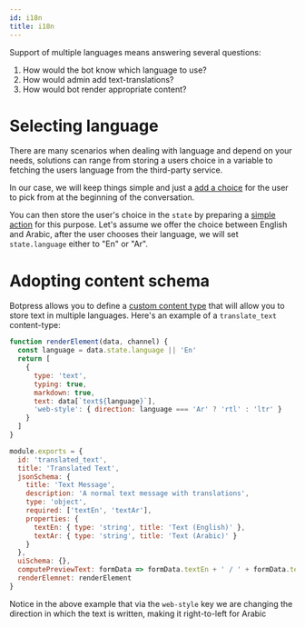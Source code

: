 ```yaml
---
id: i18n
title: i18n
---
```


Support of multiple languages means answering several questions:

1. How would the bot know which language to use?
2. How would admin add text-translations?
3. How would bot render appropriate content?

# Selecting language

There are many scenarios when dealing with language and depend on your needs, solutions can range from storing a users choice in a variable to fetching the users language from the third-party service.

In our case, we will keep things simple and just a [add a choice](/docs/learn/skills/) for the user to pick from at the beginning of the conversation.

You can then store the user's choice in the `state` by preparing a [simple action](/docs/learn/actions/) for this purpose. Let's assume we offer the choice between English and Arabic, after the user chooses their language, we will set `state.language` either to "En" or "Ar".

# Adopting content schema

Botpress allows you to define a [custom content type](/docs/learn/content/) that will allow you to store text in multiple languages. Here's an example of a `translate_text` content-type:

```js
function renderElement(data, channel) {
  const language = data.state.language || 'En'
  return [
    {
      type: 'text',
      typing: true,
      markdown: true,
      text: data[`text${language}`],
      'web-style': { direction: language === 'Ar' ? 'rtl' : 'ltr' }
    }
  ]
}

module.exports = {
  id: 'translated_text',
  title: 'Translated Text',
  jsonSchema: {
    title: 'Text Message',
    description: 'A normal text message with translations',
    type: 'object',
    required: ['textEn', 'textAr'],
    properties: {
      textEn: { type: 'string', title: 'Text (English)' },
      textAr: { type: 'string', title: 'Text (Arabic)' }
    }
  },
  uiSchema: {},
  computePreviewText: formData => formData.textEn + ' / ' + formData.textAr,
  renderElemnet: renderElement
}
```

Notice in the above example that via the `web-style` key we are changing the direction in which the text is written, making it right-to-left for Arabic
